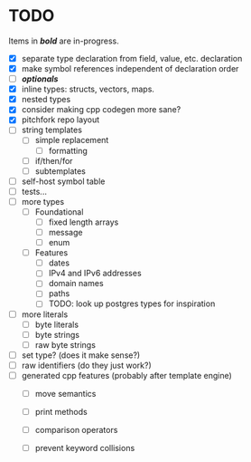# TODO

Items in ***bold*** are in-progress.

- [x] separate type declaration from field, value, etc. declaration
- [x] make symbol references independent of declaration order
- [ ] ***optionals***
- [x] inline types: structs, vectors, maps.
- [x] nested types
- [x] consider making cpp codegen more sane?
- [x] pitchfork repo layout
- [ ] string templates
    - [ ] simple replacement
      - [ ] formatting
    - [ ] if/then/for
    - [ ] subtemplates
- [ ] self-host symbol table
- [ ] tests...
- [ ] more types
  - [ ] Foundational
    - [ ] fixed length arrays
    - [ ] message
    - [ ] enum
  - [ ] Features
    - [ ] dates
    - [ ] IPv4 and IPv6 addresses
    - [ ] domain names
    - [ ] paths
    - [ ] TODO: look up postgres types for inspiration
- [ ] more literals
  - [ ] byte literals
  - [ ] byte strings
  - [ ] raw byte strings
- [ ] set type? (does it make sense?)
- [ ] raw identifiers (do they just work?)
- [ ] generated cpp features (probably after template engine)
  - [ ] move semantics
  - [ ] print methods
  - [ ] comparison operators
  - [ ] prevent keyword collisions

